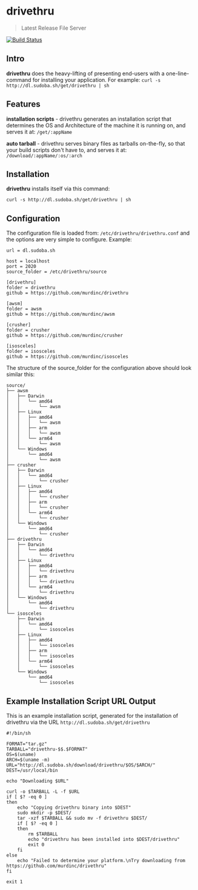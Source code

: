 # drivethru
> Latest Release File Server

[![Build Status](https://travis-ci.org/murdinc/drivethru.svg)](https://travis-ci.org/murdinc/drivethru)


## Intro
**drivethru** does the heavy-lifting of presenting end-users with a one-line-command for installing your application. For example: `curl -s http://dl.sudoba.sh/get/drivethru | sh`


## Features
**installation scripts** - drivethru generates an installation script that determines the OS and Architecture of the machine it is running on, and serves it at: `/get/:appName`

**auto tarball** - drivethru serves binary files as tarballs on-the-fly, so that your build scripts don't have to, and serves it at: `/download/:appName/:os/:arch`


## Installation
**drivethru** installs itself via this command:
```
curl -s http://dl.sudoba.sh/get/drivethru | sh
```


## Configuration
The configuration file is loaded from: `/etc/drivethru/drivethru.conf` and the options are very simple to configure. Example:

```
url = dl.sudoba.sh

host = localhost
port = 2020
source_folder = /etc/drivethru/source

[drivethru]
folder = drivethru
github = https://github.com/murdinc/drivethru

[awsm]
folder = awsm
github = https://github.com/murdinc/awsm

[crusher]
folder = crusher
github = https://github.com/murdinc/crusher

[isosceles]
folder = isosceles
github = https://github.com/murdinc/isosceles

```

The structure of the source_folder for the configuration above should look similar this:

```
source/
├── awsm
│   ├── Darwin
│   │   └── amd64
│   │       └── awsm
│   ├── Linux
│   │   ├── amd64
│   │   │   └── awsm
│   │   ├── arm
│   │   │   └── awsm
│   │   └── arm64
│   │       └── awsm
│   └── Windows
│       └── amd64
│           └── awsm
├── crusher
│   ├── Darwin
│   │   └── amd64
│   │       └── crusher
│   ├── Linux
│   │   ├── amd64
│   │   │   └── crusher
│   │   ├── arm
│   │   │   └── crusher
│   │   └── arm64
│   │       └── crusher
│   └── Windows
│       └── amd64
│           └── crusher
├── drivethru
│   ├── Darwin
│   │   └── amd64
│   │       └── drivethru
│   ├── Linux
│   │   ├── amd64
│   │   │   └── drivethru
│   │   ├── arm
│   │   │   └── drivethru
│   │   └── arm64
│   │       └── drivethru
│   └── Windows
│       └── amd64
│           └── drivethru
└── isosceles
    ├── Darwin
    │   └── amd64
    │       └── isosceles
    ├── Linux
    │   ├── amd64
    │   │   └── isosceles
    │   ├── arm
    │   │   └── isosceles
    │   └── arm64
    │       └── isosceles
    └── Windows
        └── amd64
            └── isosceles

```


## Example Installation Script URL Output
This is an example installation script, generated for the installation of drivethru via the URL `http://dl.sudoba.sh/get/drivethru`
```
#!/bin/sh

FORMAT="tar.gz"
TARBALL="drivethru-$$.$FORMAT"
OS=$(uname)
ARCH=$(uname -m)
URL="http://dl.sudoba.sh/download/drivethru/$OS/$ARCH/"
DEST=/usr/local/bin

echo "Downloading $URL"

curl -o $TARBALL -L -f $URL
if [ $? -eq 0 ]
then
    echo "Copying drivethru binary into $DEST"
    sudo mkdir -p $DEST/
    tar -xzf $TARBALL && sudo mv -f drivethru $DEST/
    if [ $? -eq 0 ]
    then
        rm $TARBALL
        echo "drivethru has been installed into $DEST/drivethru"
        exit 0
    fi
else
    echo "Failed to determine your platform.\nTry downloading from https://github.com/murdinc/drivethru"
fi

exit 1
```
